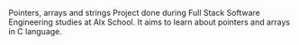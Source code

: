 Pointers, arrays and strings
Project done during Full Stack Software Engineering studies at Alx School. It aims to learn about pointers and arrays in C language.